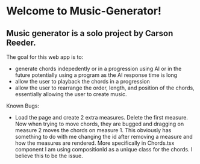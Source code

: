 # Welcome to Music-Generator!
## Music generator is a solo project by Carson Reeder. 
The goal for this web app is to:
- generate chords indepedently or in a progression using AI or in the future potentially using a program as the AI response time is long
- allow the user to playback the chords in a progression
- allow the user to rearrange the order, length, and position of the chords, essentially allowing the user to create music.

Known Bugs:
- Load the page and create 2 extra measures. Delete the first measure. Now when trying to move chords, they are bugged and dragging on measure 2 moves the chords on measure 1.
  This obviously has something to do with me changing the id after removing a measure and how the measures are rendered. More specifically in Chords.tsx component I am using compositionId as a unique class for the chords.
  I believe this to be the issue.
  
  



